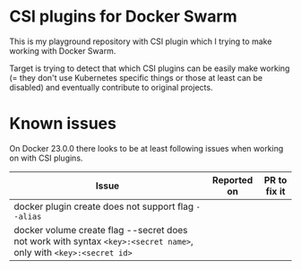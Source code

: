# CSI plugins for Docker Swarm
This is my playground repository with CSI plugin which I trying to make working with Docker Swarm.

Target is trying to detect that which CSI plugins can be easily make working (= they don't use Kubernetes specific things or those at least can be disabled) and eventually contribute to original projects.


# Known issues
On Docker 23.0.0 there looks to be at least following issues when working on with CSI plugins.

| Issue                                                                                                             | Reported on         | PR to fix it |
| ----------------------------------------------------------------------------------------------------------------- | ------------------- | ------------ |
| docker plugin create does not support flag `--alias`                                                              |                     |              |
| docker volume create flag --secret does not work with syntax `<key>:<secret name>`, only with `<key>:<secret id>` |                     |              |

